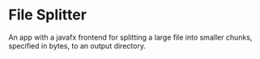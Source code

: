 # File Splitter

An app with a javafx frontend for splitting a large file into smaller chunks, specified in bytes, to an output directory.